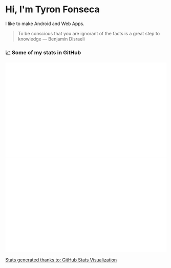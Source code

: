# Hi, I'm Tyron Fonseca

I like to make Android and Web Apps.

> To be conscious that you are ignorant of the facts is a great step to knowledge ― Benjamin Disraeli

### :chart_with_upwards_trend: Some of my stats in GitHub

![](https://github.com/tyronfonseca/github-stats/blob/master/generated/overview.svg#gh-dark-mode-only)
![](https://github.com/tyronfonseca/github-stats/blob/master/generated/languages.svg#gh-dark-mode-only)

[Stats generated thanks to: GitHub Stats Visualization](https://github.com/jstrieb/github-stats)
